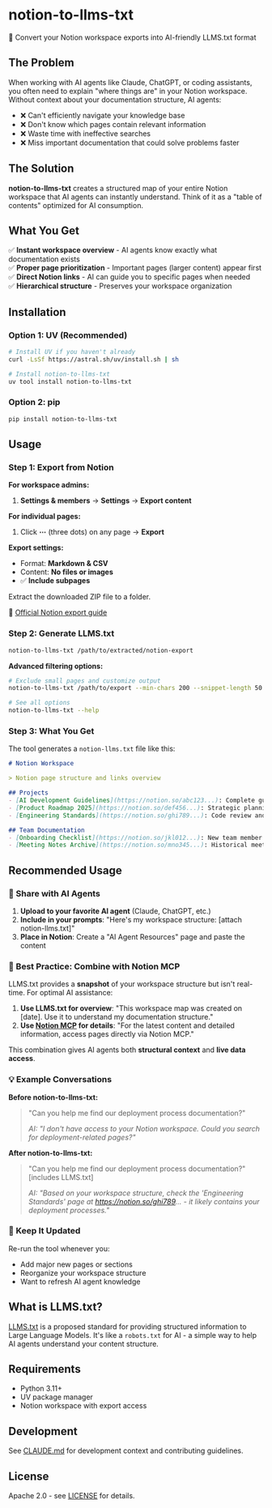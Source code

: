 # notion-to-llms-txt

🤖 Convert your Notion workspace exports into AI-friendly LLMS.txt format

## The Problem

When working with AI agents like Claude, ChatGPT, or coding assistants, you often need to explain "where things are" in your Notion workspace. Without context about your documentation structure, AI agents:

- ❌ Can't efficiently navigate your knowledge base
- ❌ Don't know which pages contain relevant information  
- ❌ Waste time with ineffective searches
- ❌ Miss important documentation that could solve problems faster

## The Solution

**notion-to-llms-txt** creates a structured map of your entire Notion workspace that AI agents can instantly understand. Think of it as a "table of contents" optimized for AI consumption.

## What You Get

✅ **Instant workspace overview** - AI agents know exactly what documentation exists  
✅ **Proper page prioritization** - Important pages (larger content) appear first  
✅ **Direct Notion links** - AI can guide you to specific pages when needed  
✅ **Hierarchical structure** - Preserves your workspace organization  

## Installation

### Option 1: UV (Recommended)

```bash
# Install UV if you haven't already
curl -LsSf https://astral.sh/uv/install.sh | sh

# Install notion-to-llms-txt
uv tool install notion-to-llms-txt
```

### Option 2: pip

```bash
pip install notion-to-llms-txt
```

## Usage

### Step 1: Export from Notion

**For workspace admins:**
1. **Settings & members** → **Settings** → **Export content**

**For individual pages:**
1. Click **⋯** (three dots) on any page → **Export**

**Export settings:**
- Format: **Markdown & CSV**
- Content: **No files or images** 
- ✅ **Include subpages**

Extract the downloaded ZIP file to a folder.

📖 [Official Notion export guide](https://www.notion.so/help/export-your-content)

### Step 2: Generate LLMS.txt

```bash
notion-to-llms-txt /path/to/extracted/notion-export
```

**Advanced filtering options:**
```bash
# Exclude small pages and customize output
notion-to-llms-txt /path/to/export --min-chars 200 --snippet-length 50

# See all options
notion-to-llms-txt --help
```

### Step 3: What You Get

The tool generates a `notion-llms.txt` file like this:

```markdown
# Notion Workspace

> Notion page structure and links overview

## Projects
- [AI Development Guidelines](https://notion.so/abc123...): Complete guide for AI project workflows
- [Product Roadmap 2025](https://notion.so/def456...): Strategic planning and feature priorities  
- [Engineering Standards](https://notion.so/ghi789...): Code review and deployment processes

## Team Documentation  
- [Onboarding Checklist](https://notion.so/jkl012...): New team member setup guide
- [Meeting Notes Archive](https://notion.so/mno345...): Historical meeting records and decisions
```

## Recommended Usage

### 🎯 Share with AI Agents

1. **Upload to your favorite AI agent** (Claude, ChatGPT, etc.)
2. **Include in your prompts**: "Here's my workspace structure: [attach notion-llms.txt]"
3. **Place in Notion**: Create a "AI Agent Resources" page and paste the content

### 🚀 Best Practice: Combine with Notion MCP

LLMS.txt provides a **snapshot** of your workspace structure but isn't real-time. For optimal AI assistance:

1. **Use LLMS.txt for overview**: "This workspace map was created on [date]. Use it to understand my documentation structure."
2. **Use [Notion MCP](https://developers.notion.com/docs/mcp) for details**: "For the latest content and detailed information, access pages directly via Notion MCP."

This combination gives AI agents both **structural context** and **live data access**.

### 💡 Example Conversations

**Before notion-to-llms-txt:**
> "Can you help me find our deployment process documentation?"
> 
> *AI: "I don't have access to your Notion workspace. Could you search for deployment-related pages?"*

**After notion-to-llms-txt:**
> "Can you help me find our deployment process documentation?" [includes LLMS.txt]
> 
> *AI: "Based on your workspace structure, check the 'Engineering Standards' page at https://notion.so/ghi789... - it likely contains your deployment processes."*

### 🔄 Keep It Updated

Re-run the tool whenever you:
- Add major new pages or sections
- Reorganize your workspace structure  
- Want to refresh AI agent knowledge

## What is LLMS.txt?

[LLMS.txt](https://llmstxt.org/) is a proposed standard for providing structured information to Large Language Models. It's like a `robots.txt` for AI - a simple way to help AI agents understand your content structure.

## Requirements

- Python 3.11+
- UV package manager  
- Notion workspace with export access

## Development

See [CLAUDE.md](CLAUDE.md) for development context and contributing guidelines.

## License

Apache 2.0 - see [LICENSE](LICENSE) for details.